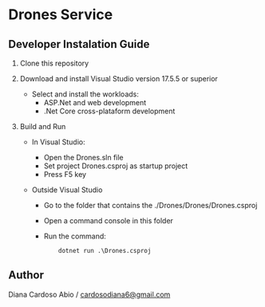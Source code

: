 # Drones Service

## Developer Instalation Guide 
1. Clone this repository

2. Download and install Visual Studio version 17.5.5 or superior
    - Select and install the workloads:
        - ASP.Net and web development
        - .Net Core cross-plataform development

3. Build and Run
    - In Visual Studio:
        - Open the Drones.sln file
        - Set project Drones.csproj as startup project
        - Press F5 key

    - Outside Visual Studio
        - Go to the folder that contains the ./Drones/Drones/Drones.csproj
        - Open a command console in this folder
        - Run the command:

            ```
                dotnet run .\Drones.csproj
            ```

## Author
Diana Cardoso Abio / cardosodiana6@gmail.com
